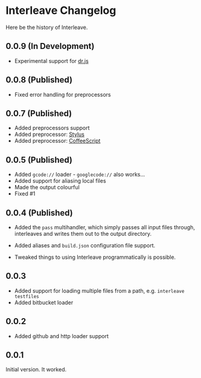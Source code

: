 # Interleave Changelog

Here be the history of Interleave.

## 0.0.9 (In Development)

* Experimental support for [dr.js](https://github.com/DmitryBaranovskiy/dr.js)

## 0.0.8 (Published)

* Fixed error handling for preprocessors

## 0.0.7 (Published)

* Added preprocessors support
* Added preprocessor: [Stylus](http://learnboost.github.com/stylus/)
* Added preprocessor: [CoffeeScript](http://coffeescript.org/)

## 0.0.5 (Published)

* Added `gcode://` loader - `googlecode://` also works...
* Added support for aliasing local files
* Made the output colourful
* Fixed #1

## 0.0.4 (Published)

* Added the `pass` multihandler, which simply passes all input files through, interleaves and writes them out to the output directory.

* Added aliases and `build.json` configuration file support.

* Tweaked things to using Interleave programmatically is possible.

## 0.0.3

* Added support for loading multiple files from a path, e.g. `interleave testfiles`
* Added bitbucket loader

## 0.0.2

* Added github and http loader support

## 0.0.1

Initial version.  It worked.